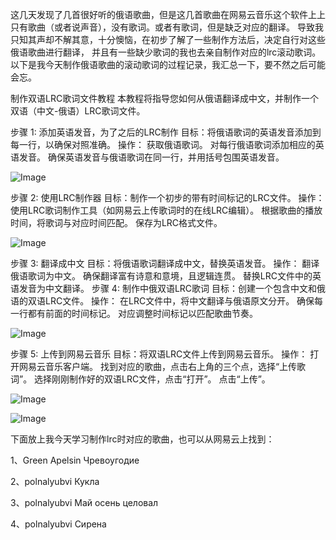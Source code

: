 这几天发现了几首很好听的俄语歌曲，但是这几首歌曲在网易云音乐这个软件上上只有歌曲（或者说声音），没有歌词。或者有歌词，但是缺乏对应的翻译。 导致我只知其声却不解其意，十分懊恼，在初步了解了一些制作方法后，决定自行对这些俄语歌曲进行翻译， 并且有一些缺少歌词的我也去亲自制作对应的lrc滚动歌词。 以下是我今天制作俄语歌曲的滚动歌词的过程记录，我汇总一下，要不然之后可能会忘。

制作双语LRC歌词文件教程
本教程将指导您如何从俄语翻译成中文，并制作一个双语（中文-俄语）LRC歌词文件。

步骤 1: 添加英语发音，为了之后的LRC制作
目标：将俄语歌词的英语发音添加到每一行，以确保对照准确。
操作：
获取俄语歌词。
对每行俄语歌词添加相应的英语发音。
确保英语发音与俄语歌词在同一行，并用括号包围英语发音。 

![Image](https://github.com/user-attachments/assets/8d87ccef-603b-4cea-9751-a94ae6b5acf1)

步骤 2: 使用LRC制作器
目标：制作一个初步的带有时间标记的LRC文件。
操作：
使用LRC歌词制作工具（如网易云上传歌词时的在线LRC编辑）。
根据歌曲的播放时间，将歌词与对应时间匹配。
保存为LRC格式文件。 

![Image](https://github.com/user-attachments/assets/7fcc7276-71df-4537-ab7e-d8913d3168bc)

步骤 3: 翻译成中文
目标：将俄语歌词翻译成中文，替换英语发音。
操作：
翻译俄语歌词为中文。
确保翻译富有诗意和意境，且逻辑连贯。
替换LRC文件中的英语发音为中文翻译。
步骤 4: 制作中俄双语LRC歌词
目标：创建一个包含中文和俄语的双语LRC文件。
操作：
在LRC文件中，将中文翻译与俄语原文分开。
确保每一行都有前面的时间标记。
对应调整时间标记以匹配歌曲节奏。 

![Image](https://github.com/user-attachments/assets/e739f9f0-bce1-4938-9be2-f2ddf59c1eb3)


步骤 5: 上传到网易云音乐
目标：将双语LRC文件上传到网易云音乐。
操作：
打开网易云音乐客户端。
找到对应的歌曲，点击右上角的三个点，选择“上传歌词”。
选择刚刚制作好的双语LRC文件，点击“打开”。
点击“上传”。  

![Image](https://github.com/user-attachments/assets/67dfdb02-240a-41e6-bc7b-e8b6f2bd8fa2)

![Image](https://github.com/user-attachments/assets/84e83f71-8bcd-4595-b37b-fcf3317fd71c)

下面放上我今天学习制作lrc时对应的歌曲，也可以从网易云上找到：

1、Green Apelsin Чревоугодие

2、polnalyubvi Кукла

3、polnalyubvi Май осень целовал

4、polnalyubvi Сирена